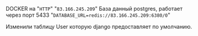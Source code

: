 DOCKER на "`HTTP`" "`83.166.245.209`"
База данный postgres, работает через порт 5433
"`DATABASE_URL=redis://83.166.245.209:6380/0`"

Изменили таблицу User которую django предоставляет по умолчанию. 
